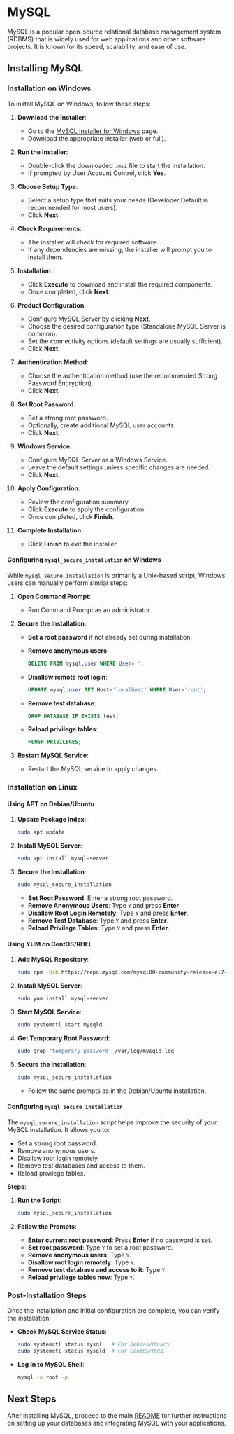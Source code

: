 # MySQL

MySQL is a popular open-source relational database management system (RDBMS) that is widely used for web applications and other software projects. It is known for its speed, scalability, and ease of use.

## Installing MySQL

### Installation on Windows

To install MySQL on Windows, follow these steps:

1. **Download the Installer**:
   - Go to the [MySQL Installer for Windows](https://dev.mysql.com/downloads/installer/) page.
   - Download the appropriate installer (web or full).

2. **Run the Installer**:
   - Double-click the downloaded `.msi` file to start the installation.
   - If prompted by User Account Control, click **Yes**.

3. **Choose Setup Type**:
   - Select a setup type that suits your needs (Developer Default is recommended for most users).
   - Click **Next**.

4. **Check Requirements**:
   - The installer will check for required software.
   - If any dependencies are missing, the installer will prompt you to install them.

5. **Installation**:
   - Click **Execute** to download and install the required components.
   - Once completed, click **Next**.

6. **Product Configuration**:
   - Configure MySQL Server by clicking **Next**.
   - Choose the desired configuration type (Standalone MySQL Server is common).
   - Set the connectivity options (default settings are usually sufficient).
   - Click **Next**.

7. **Authentication Method**:
   - Choose the authentication method (use the recommended Strong Password Encryption).
   - Click **Next**.

8. **Set Root Password**:
   - Set a strong root password.
   - Optionally, create additional MySQL user accounts.
   - Click **Next**.

9. **Windows Service**:
   - Configure MySQL Server as a Windows Service.
   - Leave the default settings unless specific changes are needed.
   - Click **Next**.

10. **Apply Configuration**:
    - Review the configuration summary.
    - Click **Execute** to apply the configuration.
    - Once completed, click **Finish**.

11. **Complete Installation**:
    - Click **Finish** to exit the installer.

#### Configuring `mysql_secure_installation` on Windows

While `mysql_secure_installation` is primarily a Unix-based script, Windows users can manually perform similar steps:

1. **Open Command Prompt**:
   - Run Command Prompt as an administrator.

2. **Secure the Installation**:

   - **Set a root password** if not already set during installation.
   - **Remove anonymous users**:

     ```sql
     DELETE FROM mysql.user WHERE User='';
     ```

   - **Disallow remote root login**:

     ```sql
     UPDATE mysql.user SET Host='localhost' WHERE User='root';
     ```

   - **Remove test database**:

     ```sql
     DROP DATABASE IF EXISTS test;
     ```

   - **Reload privilege tables**:

     ```sql
     FLUSH PRIVILEGES;
     ```

3. **Restart MySQL Service**:
   - Restart the MySQL service to apply changes.

### Installation on Linux

#### Using APT on Debian/Ubuntu

1. **Update Package Index**:

   ```bash
   sudo apt update
   ```

2. **Install MySQL Server**:

   ```bash
   sudo apt install mysql-server
   ```

3. **Secure the Installation**:

   ```bash
   sudo mysql_secure_installation
   ```

   - **Set Root Password**: Enter a strong root password.
   - **Remove Anonymous Users**: Type `Y` and press **Enter**.
   - **Disallow Root Login Remotely**: Type `Y` and press **Enter**.
   - **Remove Test Database**: Type `Y` and press **Enter**.
   - **Reload Privilege Tables**: Type `Y` and press **Enter**.

#### Using YUM on CentOS/RHEL

1. **Add MySQL Repository**:

   ```bash
   sudo rpm -Uvh https://repo.mysql.com/mysql80-community-release-el7-3.noarch.rpm
   ```

2. **Install MySQL Server**:

   ```bash
   sudo yum install mysql-server
   ```

3. **Start MySQL Service**:

   ```bash
   sudo systemctl start mysqld
   ```

4. **Get Temporary Root Password**:

   ```bash
   sudo grep 'temporary password' /var/log/mysqld.log
   ```

5. **Secure the Installation**:

   ```bash
   sudo mysql_secure_installation
   ```

   - Follow the same prompts as in the Debian/Ubuntu installation.

#### Configuring `mysql_secure_installation`

The `mysql_secure_installation` script helps improve the security of your MySQL installation. It allows you to:

- Set a strong root password.
- Remove anonymous users.
- Disallow root login remotely.
- Remove test databases and access to them.
- Reload privilege tables.

**Steps**:

1. **Run the Script**:

   ```bash
   sudo mysql_secure_installation
   ```

2. **Follow the Prompts**:

   - **Enter current root password**: Press **Enter** if no password is set.
   - **Set root password**: Type `Y` to set a root password.
   - **Remove anonymous users**: Type `Y`.
   - **Disallow root login remotely**: Type `Y`.
   - **Remove test database and access to it**: Type `Y`.
   - **Reload privilege tables now**: Type `Y`.

### Post-Installation Steps

Once the installation and initial configuration are complete, you can verify the installation:

- **Check MySQL Service Status**:

  ```bash
  sudo systemctl status mysql   # For Debian/Ubuntu
  sudo systemctl status mysqld  # For CentOS/RHEL
  ```

- **Log In to MySQL Shell**:

  ```bash
  mysql -u root -p
  ```

## Next Steps

After installing MySQL, proceed to the main [README](README.md) for further instructions on setting up your databases and integrating MySQL with your applications.
